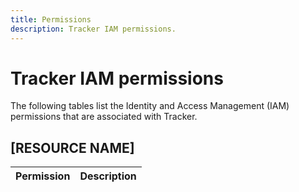 ```yaml
---
title: Permissions
description: Tracker IAM permissions.
---
```


# Tracker IAM permissions

The following tables list the Identity and Access Management (IAM) permissions that are associated with Tracker.

## [RESOURCE NAME]

| Permission | Description |
| --- | --- |
